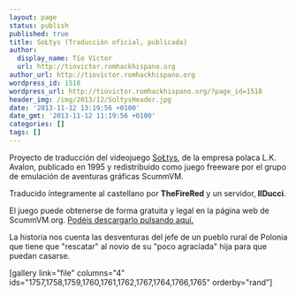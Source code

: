 ```yaml
---
layout: page
status: publish
published: true
title: SoŁtys (Traducción oficial, publicada)
author:
  display_name: Tío Víctor
  url: http://tiovictor.romhackhispano.org
author_url: http://tiovictor.romhackhispano.org
wordpress_id: 1518
wordpress_url: http://tiovictor.romhackhispano.org/?page_id=1518
header_img: /img/2013/12/SoltysHeader.jpg
date: '2013-11-12 13:19:56 +0100'
date_gmt: '2013-11-12 11:19:56 +0100'
categories: []
tags: []
---
```

<p>Proyecto de traducción del videojuego <a href="http://www.mobygames.com/game/dos/sotys">SoŁtys</a>, de la empresa polaca L.K. Avalon, publicado en 1995 y redistribuido como juego freeware por el grupo de emulación de aventuras gráficas ScummVM.</p>
<p>Traducido íntegramente al castellano por <strong>TheFireRed</strong> y un servidor,<strong> IlDucci</strong>.</p>
<p>El juego puede obtenerse de forma gratuita y legal en la página web de ScummVM.org. <a title="Descargar Soltys" href="http://sourceforge.net/projects/scummvm/files/extras/Soltys/soltys-es-v1.0.zip/download" target="_blank">Podéis descargarlo pulsando aquí.</a></p>
<p>La historia nos cuenta las desventuras del jefe de un pueblo rural de Polonia que tiene que "rescatar" al novio de su "poco agraciada" hija para que puedan casarse.</p>
<p>[gallery link="file" columns="4" ids="1757,1758,1759,1760,1761,1762,1767,1764,1766,1765" orderby="rand"]</p>

